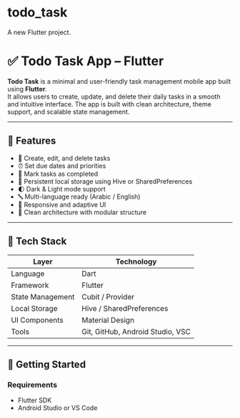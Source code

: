 # todo_task

A new Flutter project.
# ✅ Todo Task App – Flutter

**Todo Task** is a minimal and user-friendly task management mobile app built using **Flutter**.  
It allows users to create, update, and delete their daily tasks in a smooth and intuitive interface. The app is built with clean architecture, theme support, and scalable state management.

---

## 📱 Features

- 📝 Create, edit, and delete tasks
- ⏰ Set due dates and priorities
- 📌 Mark tasks as completed
- 🔄 Persistent local storage using Hive or SharedPreferences
- 🌓 Dark & Light mode support
- 🔤 Multi-language ready (Arabic / English)
- 📱 Responsive and adaptive UI
- 🧱 Clean architecture with modular structure

---

## 🧠 Tech Stack

| Layer            | Technology                       |
|------------------|-----------------------------------|
| Language         | Dart                              |
| Framework        | Flutter                           |
| State Management | Cubit / Provider                  |
| Local Storage    | Hive / SharedPreferences          |
| UI Components    | Material Design                   |
| Tools            | Git, GitHub, Android Studio, VSC  |

---

## 🚀 Getting Started

### Requirements

- Flutter SDK
- Android Studio or VS Code



